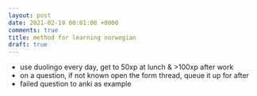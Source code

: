 ```yaml
---
layout: post
date: 2021-02-19 00:01:00 +0000
comments: true
title: method for learning norwegian
draft: true
---
```



* use duolingo every day, get to 50xp at lunch & >100xp after work
* on a question, if not known open the form thread, queue it up for after
* failed question to anki as example
